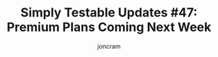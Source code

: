 ---
title: "Simply Testable Updates #47: Premium Plans Coming Next Week"
author: joncram
newsletter:
    issue_number: 47th
    url: https://us5.campaign-archive1.com/?u=ac75e33d993d2b502e333ddd0&amp;id=c6fc33f37e
    closing_sentence: Expect the next newsletter a week from now on July 17.
    highlights:
        - Polishing off premium plan payment handling
        - Preparing for launching premium plans
        - Incomplete premium plan handling aspects
---